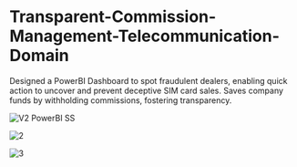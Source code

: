 # Transparent-Commission-Management-Telecommunication-Domain
Designed a PowerBI Dashboard to spot fraudulent dealers, enabling quick action to uncover and prevent deceptive SIM card sales. Saves company funds by withholding commissions, fostering transparency.

![V2 PowerBI SS](https://github.com/TABEYWICKRAMA/Transparent-Commission-Management-Telecommunication-Domain/assets/110693737/22f7fa64-0c95-4c4a-b6cf-51743bbed011)

![2](https://github.com/TABEYWICKRAMA/Transparent-Commission-Management-Telecommunication-Domain/assets/110693737/7efccb66-68ac-442e-88ad-d2f7a43b0fe3)

![3](https://github.com/TABEYWICKRAMA/Transparent-Commission-Management-Telecommunication-Domain/assets/110693737/299927b0-be1a-43ec-bbe8-d5066d4e94e3)
